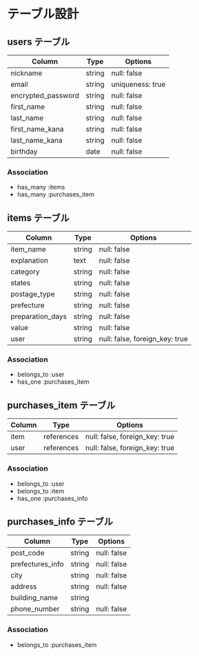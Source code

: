 # テーブル設計

## users テーブル

| Column                  | Type   | Options          |
| ----------------------- | ------ | ---------------- |
| nickname                | string | null: false      |
| email                   | string | uniqueness: true |df
| encrypted_password      | string | null: false      |df
| first_name              | string | null: false      |
| last_name               | string | null: false      |
| first_name_kana         | string | null: false      |
| last_name_kana          | string | null: false      |
| birthday                | date   | null: false      |


### Association

- has_many :items
- has_many :purchases_item



## items テーブル

| Column                    | Type   | Options                        |
| ------------------------- | ------ | ------------------------------ |
| item_name                 | string | null: false                    |
| explanation               | text   | null: false                    |
| category                  | string | null: false                    |
| states                    | string | null: false                    |
| postage_type              | string | null: false                    |
| prefecture                | string | null: false                    |
| preparation_days          | string | null: false                    |
| value                     | string | null: false                    |
| user                      | string | null: false, foreign_key: true |

### Association

- belongs_to :user
- has_one :purchases_item



## purchases_item テーブル

| Column      | Type       | Options                        |
| ----------- | ---------- | ------------------------------ |
| item        | references | null: false, foreign_key: true |
| user        | references | null: false, foreign_key: true |

### Association

- belongs_to :user
- belongs_to :item
- has_one :purchases_info




## purchases_info テーブル

| Column             | Type   | Options        |
| ------------------ | ------ | ---------------|
| post_code          | string | null: false    |
| prefectures_info   | string | null: false    |
| city               | string | null: false    |
| address            | string | null: false    |
| building_name      | string |                |
| phone_number       | string | null: false    |


### Association

- belongs_to :purchases_item